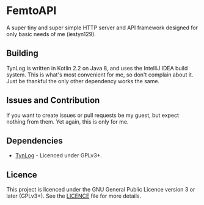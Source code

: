 # FemtoAPI
A super tiny and super simple HTTP server and API framework designed for only basic needs of me (iestyn129).

## Building
TynLog is written in Kotlin 2.2 on Java 8, and uses the IntelliJ IDEA build system.
This is what's most convenient for me, so don't complain about it.
Just be thankful the only other dependency works the same.

## Issues and Contribution
If you want to create issues or pull requests be my guest, but expect nothing from them. Yet again,
this is only for me.

## Dependencies
- [TynLog](https://github.com/iestyn129/TynLog) - Licenced under GPLv3+.

## Licence
This project is licenced under the GNU General Public Licence version 3 or later (GPLv3+).
See the [LICENCE](./LICENCE) file for more details.
